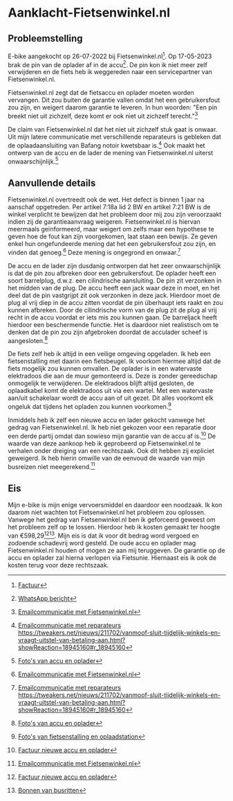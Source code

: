 # Aanklacht-Fietsenwinkel.nl

## Probleemstelling

E-bike aangekocht op 26-07-2022 bij Fietsenwinkel.nl[^1]. Op 17-05-2023 brak de pin van de oplader af in de accu[^2]. De pin kon ik niet meer zelf verwijderen en de fiets heb ik weggereden naar een servicepartner van Fietsenwinkel.nl.

Fietsenwinkel.nl zegt dat de fietsaccu en oplader moeten worden vervangen. Dit zou buiten de garantie vallen omdat het een gebruikersfout zou zijn, en weigert daarom garantie te leveren. In hun woorden: "Een pin breekt niet uit zichzelf, deze komt er ook niet uit zichzelf terecht."[^3]

De claim van Fietsenwinkel.nl dat het niet uit zichzelf stuk gaat is onwaar. Uit mijn latere communicatie met verschillende reparateurs is gebleken dat de oplaadaansluiting van Bafang notoir kwetsbaar is.[^4] Ook maakt het ontwerp van de accu en de lader de mening van Fietsenwinkel.nl uiterst onwaarschijnlijk.[^5]

## Aanvullende details

Fietsenwinkel.nl overtreedt ook de wet. Het defect is binnen 1 jaar na aanschaf opgetreden. Per artikel 7:18a lid 2 BW en artikel 7:21 BW is de winkel verplicht te bewijzen dat het probleem door mij zou zijn veroorzaakt indien zij de garantieaanvraag weigeren. Fietsenwinkel.nl is hiervan meermaals geïnformeerd, maar weigert om zelfs maar een hypothese te geven hoe de fout kan zijn voorgekomen, laat staan een bewijs. Ze geven enkel hun ongefundeerde mening dat het een gebruikersfout zou zijn, en vinden dat genoeg.[^3] Deze mening is ongegrond en onwaar.[^4]

De accu en de lader zijn dusdanig ontworpen dat het zeer onwaarschijnlijk is dat de pin zou afbreken door een gebruikersfout. De oplader heeft een soort barrelplug, d.w.z. een cilindrische aansluiting. De pin zit verzonken in het midden van de plug. De accu heeft een jack waar deze in moet, en het deel dat de pin vastgrijpt zit ook verzonken in deze jack. Hierdoor moet de plug al vrij diep in de accu zitten voordat de pin überhaupt iets raakt en zou kunnen afbreken. Door de cilindrische vorm van de plug zit de plug al vrij recht in de accu voordat er iets mis zou kunnen gaan. De barreljack heeft hierdoor een beschermende functie. Het is daardoor niet realistisch om te denken dat de pin zou zijn afgebroken doordat de acculader scheef is aangesloten.[^5]

De fiets zelf heb ik altijd in een veilige omgeving opgeladen. Ik heb een fietsenstalling met daarin een fietsbeugel. Ik voorkom hiermee altijd dat de fiets mogelijk zou kunnen omvallen. De oplader is in een watervaste elektradoos die aan de muur gemonteerd is. Deze is zonder gereedschap onmogelijk te verwijderen. De elektradoos blijft altijd gesloten, de oplaadkabel komt de elektradoos uit via een wartel. Met een watervaste aan/uit schakelaar wordt de accu aan of uit gezet. Dit alles voorkomt elk ongeluk dat tijdens het opladen zou kunnen voorkomen.[^6]

Inmiddels heb ik zelf een nieuwe accu en lader gekocht vanwege het gedrag van Fietsenwinkel.nl. Ik heb niet gekozen voor een reparatie door een derde partij omdat dan sowieso mijn garantie van de accu af is.[^7] De waarde van deze aankoop heb ik geprobeerd op Fietsenwinkel.nl te verhalen onder dreiging van een rechtszaak. Ook dit hebben zij expliciet geweigerd. Ik heb hierin omwille van de eenvoud de waarde van mijn busreizen niet meegerekend.[^3]

## Eis

Mijn e-bike is mijn enige vervoersmiddel en daardoor een noodzaak. Ik kon daarom niet wachten tot Fietsenwinkel.nl het probleem zou oplossen. Vanwege het gedrag van Fietsenwinkel.nl ben ik geforceerd geweest om het probleem zelf op te lossen. Hierdoor heb ik kosten gemaakt ter hoogte van €598,29[^7][^8]. Mijn eis is dat ik voor dit bedrag word vergoed en zodoende schadevrij word gesteld. De oude accu en oplader mag Fietsenwinkel.nl houden of mogen ze aan mij teruggeven. De garantie op de accu en oplader zal hierna verlopen via Fietsunie. Hiernaast eis ik ook de kosten terug voor deze rechtszaak.

[^1]: [Factuur](%5B1%5D%20Factuur%20Fietsenwinkel.nl/Factuur-35013.pdf)
[^2]: [WhatsApp bericht](%5B2%5D%20WhatsApp%20bericht/Aanmelding%20fietsreparatie.jpg)
[^3]: [Emailcommunicatie met Fietsenwinkel.nl](%5B3%5D%20Emailcommunicatie%20met%20Fietsenwinkel.nl/Formeel%20verzoek%20voor%20garantieservice%20met%20betrekking%20tot%20elektrische%20fietslader%20en%20accu.eml)
[^4]: [Emailcommunicatie met reparateurs](%5B4%5D%20Emailcommunicatie%20met%20reparateurs)\
https://tweakers.net/nieuws/211702/vanmoof-sluit-tijdelijk-winkels-en-vraagt-uitstel-van-betaling-aan.html?showReaction=18945160#r_18945160
[^5]: [Foto's van accu en oplader](%5B5%5D%20Foto's%20van%20accu%20en%20oplader)
[^6]: [Foto's van fietsenstalling en oplaadstation](%5B6%5D%20Foto's%20van%20fietsenstalling%20en%20oplaadstation)
[^7]: [Factuur nieuwe accu en oplader](%5B7%5D%20Factuur%20nieuwe%20accu%20en%20oplader/F-2023-05-1855.pdf)
[^8]: [Bonnen van busritten](%5B8%5D%20Bonnen%20van%20busritten)

